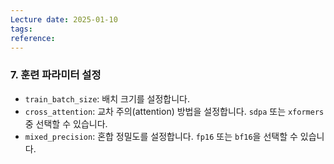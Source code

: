 ```yaml
---
Lecture date: 2025-01-10
tags: 
reference:
---
```

### 7. **훈련 파라미터 설정**

- `train_batch_size`: 배치 크기를 설정합니다.
- `cross_attention`: 교차 주의(attention) 방법을 설정합니다. `sdpa` 또는 `xformers` 중 선택할 수 있습니다.
- `mixed_precision`: 혼합 정밀도를 설정합니다. `fp16` 또는 `bf16`을 선택할 수 있습니다.